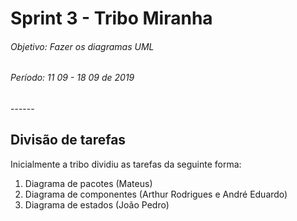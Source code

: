 # Sprint 3 - Tribo Miranha

<h6>Objetivo: Fazer os diagramas UML</h6>
<h6>Período: 11 09 - 18 09 de 2019</h6>
------


## Divisão de tarefas

Inicialmente a tribo dividiu as tarefas da seguinte forma:

1. Diagrama de pacotes (Mateus)
2. Diagrama de componentes (Arthur Rodrigues e André Eduardo)
3. Diagrama de estados (João Pedro)
